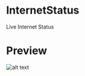 # InternetStatus
Live Internet Status

# Preview
![alt text](https://i.ibb.co/BCCnj7d/pingstatus.png)
